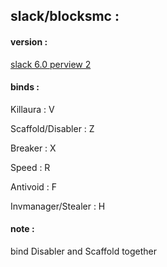## slack/blocksmc : 

#### version : 

[slack 6.0 perview 2](https://github.com/DGVPSH/SlackOpen/releases/download/B6.0_preview2/Slack.zip)

#### binds :

Killaura : V

Scaffold/Disabler : Z

Breaker : X

Speed : R

Antivoid : F

Invmanager/Stealer : H

#### note : 

bind Disabler and Scaffold together
